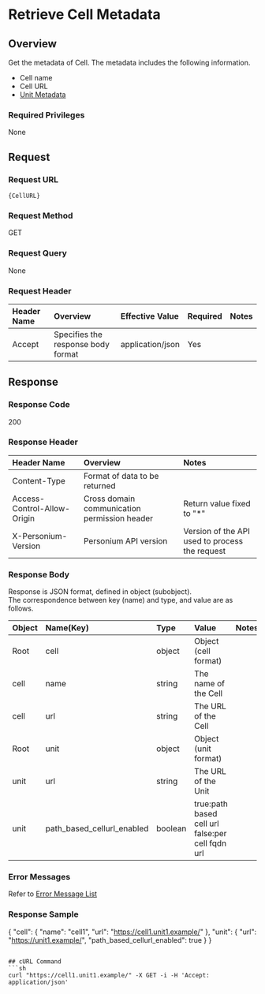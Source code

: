 # Retrieve Cell Metadata

## Overview

Get the metadata of Cell. The metadata includes the following information.

* Cell name
* Cell URL
* [Unit Metadata](107_Get_Unit_Metadata.md)

### Required Privileges

None


## Request

### Request URL

```
{CellURL}
```

### Request Method

GET

### Request Query

None

### Request Header

|Header Name|Overview|Effective Value|Required|Notes|
|:--|:--|:--|:--|:--|
|Accept|Specifies the response body format|application/json|Yes||


## Response

### Response Code

200

### Response Header

|Header Name|Overview|Notes|
|:--|:--|:--|
|Content-Type|Format of data to be returned||
|Access-Control-Allow-Origin|Cross domain communication permission header|Return value fixed to "*"|
|X-Personium-Version|Personium API version|Version of the API used to process the request|

### Response Body

Response is JSON format, defined in object (subobject).  
The correspondence between key (name) and type, and value are as follows.  

|Object|Name(Key)|Type|Value|Notes|
|:--|:--|:--|:--|:--|
|Root|cell|object|Object (cell format)||
|cell|name|string|The name of the Cell||
|cell|url|string|The URL of the Cell||
|Root|unit|object|Object (unit format)||
|unit|url|string|The URL of the Unit||
|unit|path_based_cellurl_enabled|boolean|true:path based cell url<br>false:per cell fqdn url||

### Error Messages

Refer to [Error Message List](004_Error_Messages.md)

### Response Sample

{
  "cell": {
    "name": "cell1",
    "url": "https://cell1.unit1.example/"
  },
  "unit": {
    "url": "https://unit1.example/",
    "path_based_cellurl_enabled": true
  }
}
```

## cURL Command
```sh
curl "https://cell1.unit1.example/" -X GET -i -H 'Accept: application/json'
```
